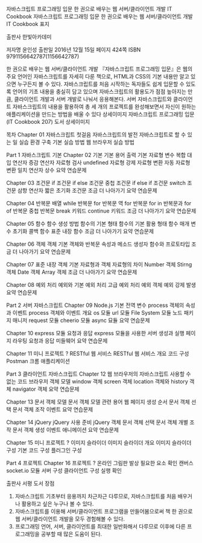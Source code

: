 자바스크립트 프로그래밍 입문 한 권으로 배우는 웹 서버/클라이언트 개발 IT Cookbook
자바스크립트 프로그래밍 입문 한 권으로 배우는 웹 서버/클라이언트 개발 IT Cookbook 표지

출판사 한빛아카데미

저자명 윤인성
출판일 2016년 12월 15일
페이지 424쪽
ISBN 9791156642787(1156642787)

한 권으로 배우는 웹 서버/클라이언트 개발
『자바스크립트 프로그래밍 입문』은 웹의 주요 언어인 자바스크립트를 자세히 다룬 책으로, HTML과 CSS의 기본 내용만 알고 있으면 누구든지 볼 수 있다. 자바스크립트를 처음 시작하는 독자들도 쉽게 입문할 수 있도록 언어의 기초 내용을 충실히 담고 있으며 자바스크립트의 활용도가 점점 높아지는 만큼, 클라이언트 개발과 서버 개발로 나눠서 응용해본다. 서버 자바스크립트와 클라이언트 자바스크립트의 내용을 활용하여 총 세 개의 프로젝트를 완성해보면서 자신이 원하는 애플리케이션을 만드는 방법을 배울 수 있다
상세이미지
자바스크립트 프로그래밍 입문(IT Cookbook 207) 도서 상세이미지

목차
Chapter 01 자바스크립트 첫걸음
자바스크립트의 발전
자바스크립트로 할 수 있는 일
실습 환경 구축
기본 실습 방법
웹 브라우저 실습 방법

Part 1 자바스크립트 기본
Chapter 02 기본
기본 용어
출력
기본 자료형
변수
복합 대입 연산자
증감 연산자
자료형 검사
undefined 자료형
강제 자료형 변환
자동 자료형 변환
일치 연산자
상수
요약
연습문제

Chapter 03 조건문
if 조건문
if else 조건문
중첩 조건문
if else if 조건문
switch 조건문
삼항 연산자
짧은 초기화 조건문
조금 더 나아가기
요약
연습문제

Chapter 04 반복문
배열
while 반복문
for 반복문
역 for 반복문
for in 반복문과 for of 반복문
중첩 반복문
break 키워드
continue 키워드
조금 더 나아가기
요약
연습문제

Chapter 05 함수
함수 생성 방법
함수의 기본 형태
함수의 기본 활용 형태
함수 매개 변수 초기화
콜백 함수
표준 내장 함수
조금 더 나아가기
요약
연습문제

Chapter 06 객체
객체 기본
객체와 반복문
속성과 메소드
생성자 함수와 프로토타입
조금 더 나아가기
요약
연습문제

Chapter 07 표준 내장 객체
기본 자료형과 객체 자료형의 차이
Number 객체
Stirng 객체
Date 객체
Array 객체
조금 더 나아가기
요약
연습문제

Chapter 08 예외 처리
예외와 기본 예외 처리
고급 예외 처리
예외 객체
예외 강제 발생
요약
연습문제

Part 2 서버 자바스크립트
Chapter 09 Node.js 기본
전역 변수
process 객체의 속성과 이벤트
process 객체와 이벤트 개요
os 모듈
url 모듈
File System 모듈
노드 패키지 매니저
request 모듈
cheerio 모듈
async 묘듈
요약
연습문제

Chapter 10 express 모듈
요청과 응답
express 모듈을 사용한 서버 생성과 실행
페이지 라우팅
요청과 응답
미들웨어
요약
연습문제

Chapter 11 미니 프로젝트 ? RESTful 웹 서비스
RESTful 웹 서비스 개요
코드 구성
Postman 크롬 애플리케이션

Part 3 클라이언트 자바스크립트
Chapter 12 웹 브라우저의 자바스크립트
사용할 수 없는 코드
브라우저 객체 모델
window 객체
screen 객체
location 객체와 history 객체
navigator 객체
요약
연습문제

Chapter 13 문서 객체 모델
문서 객체 모델 관련 용어
웹 페이지 생성 순서
문서 객체 선택
문서 객체 조작
이벤트
요약
연습문제

Chapter 14 jQuery
jQuery 사용 준비
jQuery 객체
문서 객체 선택
문서 객체 개별 조작
문서 객체 생성
이벤트
애니메이션
요약
연습문제

Chapter 15 미니 프로젝트 ? 이미지 슬라이더
이미지 슬라이더 개요
이미지 슬라이더 구성
기본 코드 구성
플러그인 구성

Part 4 프로젝트
Chapter 16 프로젝트 ? 온라인 그림판
발상
필요한 요소 확인
캔버스
socket.io 모듈
서버 구성
클라이언트 구성
실행 확인

출판사 서평
도서 장점

1. 자바스크립트 기초부터 응용까지 차근차근 다루므로, 자바스크립트를 처음 배우거나 활용하고 싶은 누구나 볼 수 있다.
2. 자바스크립트를 이용해 서버/클라이언트 프로그램을 만들어봄으로써 책 한 권으로 웹 서버/클라이언트 개발을 모두 경험해볼 수 있다.
3. 프로그래밍 언어, 서버, 클라이언트를 최대한 일반화해서 다루므로 이후에 다른 프로그래밍을 공부할 때 많은 도움이 된다.
